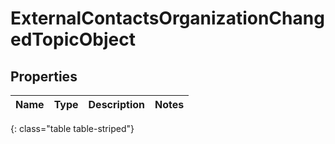 # ExternalContactsOrganizationChangedTopicObject


## Properties

| Name | Type | Description | Notes |
| ------------ | ------------- | ------------- | ------------- |
{: class="table table-striped"}



